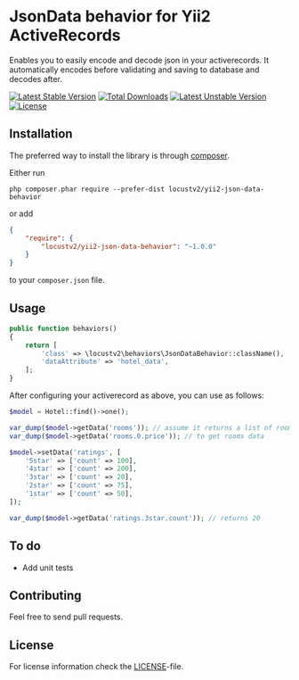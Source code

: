 # JsonData behavior for Yii2 ActiveRecords
Enables you to easily encode and decode json in your activerecords. It automatically encodes before validating and saving to database and decodes after.

[![Latest Stable Version](https://poser.pugx.org/Locustv2/yii2-json-data-behavior/v/stable)](https://packagist.org/packages/Locustv2/yii2-json-data-behavior)
[![Total Downloads](https://poser.pugx.org/Locustv2/yii2-json-data-behavior/downloads)](https://packagist.org/packages/Locustv2/yii2-json-data-behavior)
[![Latest Unstable Version](https://poser.pugx.org/Locustv2/yii2-json-data-behavior/v/unstable)](https://packagist.org/packages/Locustv2/yii2-json-data-behavior)
[![License](https://poser.pugx.org/Locustv2/yii2-json-data-behavior/license)](https://packagist.org/packages/Locustv2/yii2-json-data-behavior)


## Installation

The preferred way to install the library is through [composer](https://getcomposer.org/download/).

Either run
```
php composer.phar require --prefer-dist locustv2/yii2-json-data-behavior
```

or add
```json
{
    "require": {
        "locustv2/yii2-json-data-behavior": "~1.0.0"
    }
}
```
to your `composer.json` file.

## Usage

```php
public function behaviors()
{
    return [
        'class' => \locustv2\behaviors\JsonDataBehavior::className(),
        'dataAttribute' => 'hotel_data',
    ];
}
```
After configuring your activerecord as above, you can use as follows:
```php
$model = Hotel::find()->one();

var_dump($model->getData('rooms')); // assume it returns a list of rooms
var_dump($model->getData('rooms.0.price')); // to get rooms data

$model->setData('ratings', [
    '5star' => ['count' => 100],
    '4star' => ['count' => 200],
    '3star' => ['count' => 20],
    '2star' => ['count' => 75],
    '1star' => ['count' => 50],
]);

var_dump($model->getData('ratings.3star.count')); // returns 20
```


## To do
 - Add unit tests

## Contributing
Feel free to send pull requests.


## License
For license information check the [LICENSE](LICENSE.md)-file.
